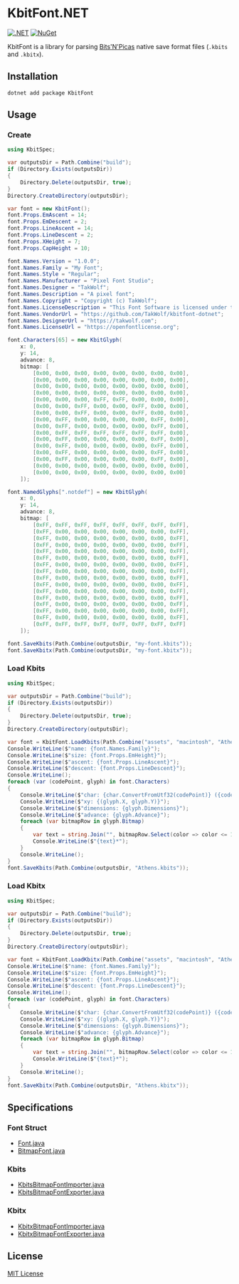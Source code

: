 # KbitFont.NET

[![.NET](https://img.shields.io/badge/dotnet-8.0-mediumpurple)](https://dotnet.microsoft.com)
[![NuGet](https://img.shields.io/nuget/v/KbitFont)](https://www.nuget.org/packages/KbitFont)

KbitFont is a library for parsing [Bits'N'Picas](https://github.com/kreativekorp/bitsnpicas) native save format files (`.kbits` and `.kbitx`).

## Installation

```shell
dotnet add package KbitFont
```

## Usage

### Create

```csharp
using KbitSpec;

var outputsDir = Path.Combine("build");
if (Directory.Exists(outputsDir))
{
    Directory.Delete(outputsDir, true);
}
Directory.CreateDirectory(outputsDir);

var font = new KbitFont();
font.Props.EmAscent = 14;
font.Props.EmDescent = 2;
font.Props.LineAscent = 14;
font.Props.LineDescent = 2;
font.Props.XHeight = 7;
font.Props.CapHeight = 10;

font.Names.Version = "1.0.0";
font.Names.Family = "My Font";
font.Names.Style = "Regular";
font.Names.Manufacturer = "Pixel Font Studio";
font.Names.Designer = "TakWolf";
font.Names.Description = "A pixel font";
font.Names.Copyright = "Copyright (c) TakWolf";
font.Names.LicenseDescription = "This Font Software is licensed under the SIL Open Font License, Version 1.1";
font.Names.VendorUrl = "https://github.com/TakWolf/kbitfont-dotnet";
font.Names.DesignerUrl = "https://takwolf.com";
font.Names.LicenseUrl = "https://openfontlicense.org";

font.Characters[65] = new KbitGlyph(
    x: 0,
    y: 14,
    advance: 8,
    bitmap: [
        [0x00, 0x00, 0x00, 0x00, 0x00, 0x00, 0x00, 0x00],
        [0x00, 0x00, 0x00, 0x00, 0x00, 0x00, 0x00, 0x00],
        [0x00, 0x00, 0x00, 0x00, 0x00, 0x00, 0x00, 0x00],
        [0x00, 0x00, 0x00, 0x00, 0x00, 0x00, 0x00, 0x00],
        [0x00, 0x00, 0x00, 0xFF, 0xFF, 0x00, 0x00, 0x00],
        [0x00, 0x00, 0xFF, 0x00, 0x00, 0xFF, 0x00, 0x00],
        [0x00, 0x00, 0xFF, 0x00, 0x00, 0xFF, 0x00, 0x00],
        [0x00, 0xFF, 0x00, 0x00, 0x00, 0x00, 0xFF, 0x00],
        [0x00, 0xFF, 0x00, 0x00, 0x00, 0x00, 0xFF, 0x00],
        [0x00, 0xFF, 0xFF, 0xFF, 0xFF, 0xFF, 0xFF, 0x00],
        [0x00, 0xFF, 0x00, 0x00, 0x00, 0x00, 0xFF, 0x00],
        [0x00, 0xFF, 0x00, 0x00, 0x00, 0x00, 0xFF, 0x00],
        [0x00, 0xFF, 0x00, 0x00, 0x00, 0x00, 0xFF, 0x00],
        [0x00, 0xFF, 0x00, 0x00, 0x00, 0x00, 0xFF, 0x00],
        [0x00, 0x00, 0x00, 0x00, 0x00, 0x00, 0x00, 0x00],
        [0x00, 0x00, 0x00, 0x00, 0x00, 0x00, 0x00, 0x00]
    ]);

font.NamedGlyphs[".notdef"] = new KbitGlyph(
    x: 0,
    y: 14,
    advance: 8,
    bitmap: [
        [0xFF, 0xFF, 0xFF, 0xFF, 0xFF, 0xFF, 0xFF, 0xFF],
        [0xFF, 0x00, 0x00, 0x00, 0x00, 0x00, 0x00, 0xFF],
        [0xFF, 0x00, 0x00, 0x00, 0x00, 0x00, 0x00, 0xFF],
        [0xFF, 0x00, 0x00, 0x00, 0x00, 0x00, 0x00, 0xFF],
        [0xFF, 0x00, 0x00, 0x00, 0x00, 0x00, 0x00, 0xFF],
        [0xFF, 0x00, 0x00, 0x00, 0x00, 0x00, 0x00, 0xFF],
        [0xFF, 0x00, 0x00, 0x00, 0x00, 0x00, 0x00, 0xFF],
        [0xFF, 0x00, 0x00, 0x00, 0x00, 0x00, 0x00, 0xFF],
        [0xFF, 0x00, 0x00, 0x00, 0x00, 0x00, 0x00, 0xFF],
        [0xFF, 0x00, 0x00, 0x00, 0x00, 0x00, 0x00, 0xFF],
        [0xFF, 0x00, 0x00, 0x00, 0x00, 0x00, 0x00, 0xFF],
        [0xFF, 0x00, 0x00, 0x00, 0x00, 0x00, 0x00, 0xFF],
        [0xFF, 0x00, 0x00, 0x00, 0x00, 0x00, 0x00, 0xFF],
        [0xFF, 0x00, 0x00, 0x00, 0x00, 0x00, 0x00, 0xFF],
        [0xFF, 0x00, 0x00, 0x00, 0x00, 0x00, 0x00, 0xFF],
        [0xFF, 0xFF, 0xFF, 0xFF, 0xFF, 0xFF, 0xFF, 0xFF]
    ]);

font.SaveKbits(Path.Combine(outputsDir, "my-font.kbits"));
font.SaveKbitx(Path.Combine(outputsDir, "my-font.kbitx"));
```

### Load Kbits

```csharp
using KbitSpec;

var outputsDir = Path.Combine("build");
if (Directory.Exists(outputsDir))
{
    Directory.Delete(outputsDir, true);
}
Directory.CreateDirectory(outputsDir);

var font = KbitFont.LoadKbits(Path.Combine("assets", "macintosh", "Athens.kbits"));
Console.WriteLine($"name: {font.Names.Family}");
Console.WriteLine($"size: {font.Props.EmHeight}");
Console.WriteLine($"ascent: {font.Props.LineAscent}");
Console.WriteLine($"descent: {font.Props.LineDescent}");
Console.WriteLine();
foreach (var (codePoint, glyph) in font.Characters)
{
    Console.WriteLine($"char: {char.ConvertFromUtf32(codePoint)} ({codePoint:X4})");
    Console.WriteLine($"xy: {(glyph.X, glyph.Y)}");
    Console.WriteLine($"dimensions: {glyph.Dimensions}");
    Console.WriteLine($"advance: {glyph.Advance}");
    foreach (var bitmapRow in glyph.Bitmap)
    {
        var text = string.Join("", bitmapRow.Select(color => color <= 127 ? "  " : "██"));
        Console.WriteLine($"{text}*");
    }
    Console.WriteLine();
}
font.SaveKbits(Path.Combine(outputsDir, "Athens.kbits"));
```

### Load Kbitx

```csharp
using KbitSpec;

var outputsDir = Path.Combine("build");
if (Directory.Exists(outputsDir))
{
    Directory.Delete(outputsDir, true);
}
Directory.CreateDirectory(outputsDir);

var font = KbitFont.LoadKbitx(Path.Combine("assets", "macintosh", "Athens.kbitx"));
Console.WriteLine($"name: {font.Names.Family}");
Console.WriteLine($"size: {font.Props.EmHeight}");
Console.WriteLine($"ascent: {font.Props.LineAscent}");
Console.WriteLine($"descent: {font.Props.LineDescent}");
Console.WriteLine();
foreach (var (codePoint, glyph) in font.Characters)
{
    Console.WriteLine($"char: {char.ConvertFromUtf32(codePoint)} ({codePoint:X4})");
    Console.WriteLine($"xy: {(glyph.X, glyph.Y)}");
    Console.WriteLine($"dimensions: {glyph.Dimensions}");
    Console.WriteLine($"advance: {glyph.Advance}");
    foreach (var bitmapRow in glyph.Bitmap)
    {
        var text = string.Join("", bitmapRow.Select(color => color <= 127 ? "  " : "██"));
        Console.WriteLine($"{text}*");
    }
    Console.WriteLine();
}
font.SaveKbitx(Path.Combine(outputsDir, "Athens.kbitx"));
```

## Specifications

### Font Struct

- [Font.java](https://github.com/TakWolf/kbitfont-spec/blob/master/bitsnpicas/src/main/java/com/kreative/bitsnpicas/Font.java)
- [BitmapFont.java](https://github.com/TakWolf/kbitfont-spec/blob/master/bitsnpicas/src/main/java/com/kreative/bitsnpicas/BitmapFont.java)

### Kbits

- [KbitsBitmapFontImporter.java](https://github.com/TakWolf/kbitfont-spec/blob/master/bitsnpicas/src/main/java/com/kreative/bitsnpicas/importer/KbitsBitmapFontImporter.java)
- [KbitsBitmapFontExporter.java](https://github.com/TakWolf/kbitfont-spec/blob/master/bitsnpicas/src/main/java/com/kreative/bitsnpicas/exporter/KbitsBitmapFontExporter.java)

### Kbitx

- [KbitxBitmapFontImporter.java](https://github.com/TakWolf/kbitfont-spec/blob/master/bitsnpicas/src/main/java/com/kreative/bitsnpicas/importer/KbitxBitmapFontImporter.java)
- [KbitxBitmapFontExporter.java](https://github.com/TakWolf/kbitfont-spec/blob/master/bitsnpicas/src/main/java/com/kreative/bitsnpicas/exporter/KbitxBitmapFontExporter.java)

## License

[MIT License](LICENSE)
